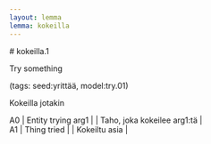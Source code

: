 ```yaml
---
layout: lemma
lemma: kokeilla
---
```


<div class="sense">
# <span class="sensename">kokeilla.1</span>

<span class="description">Try something</span>

(tags: seed:yrittää, model:try.01)

<span class="description">Kokeilla jotakin</span>



A0 | Entity trying arg1 |   | Taho, joka kokeilee arg1:tä |  
A1 | Thing tried |   | Kokeiltu asia |  

</div>

